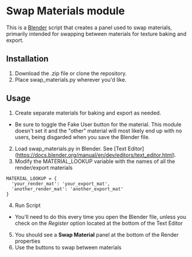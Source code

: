 # Swap Materials module

This is a [Blender](https://www.blender.org/) script that creates a panel used to swap materials, primarily intended for swapping between materials for texture baking and export.

## Installation

1. Download the .zip file or clone the repository.
2. Place swap_materials.py wherever you'd like.

## Usage

1. Create separate materials for baking and export as needed.
  * Be sure to toggle the Fake User button for the material. This module doesn't set it and the "other" material will most likely end up with no users, being disgarded when you save the Blender file.
2. Load swap_materials.py in Blender. See [Text Editor] (https://docs.blender.org/manual/en/dev/editors/text_editor.html).
3. Modify the MATERIAL_LOOKUP variable with the names of all the render/export materials
```
MATERIAL_LOOKUP = {
  'your_render_mat': 'your_export_mat',
  'another_render_mat': 'another_export_mat'
}
```
4. Run Script
  * You'll need to do this every time you open the Blender file, unless you check on the *Register* option located at the bottom of the Text Editor
5. You should see a **Swap Material** panel at the bottom of the Render properties
6. Use the buttons to swap between materials

